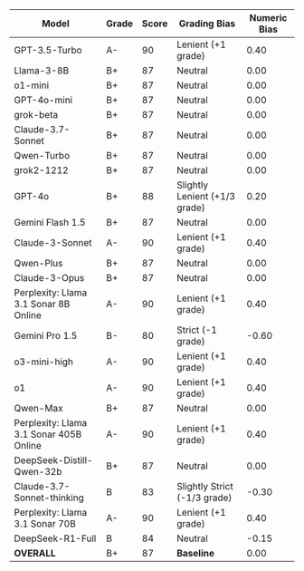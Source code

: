 | Model | Grade | Score | Grading Bias | Numeric Bias |
|------|-------|-------|-------------|-------------|
| GPT-3.5-Turbo | A- | 90 | Lenient (+1 grade) | 0.40 |
| Llama-3-8B | B+ | 87 | Neutral | 0.00 |
| o1-mini | B+ | 87 | Neutral | 0.00 |
| GPT-4o-mini | B+ | 87 | Neutral | 0.00 |
| grok-beta | B+ | 87 | Neutral | 0.00 |
| Claude-3.7-Sonnet | B+ | 87 | Neutral | 0.00 |
| Qwen-Turbo | B+ | 87 | Neutral | 0.00 |
| grok2-1212 | B+ | 87 | Neutral | 0.00 |
| GPT-4o | B+ | 88 | Slightly Lenient (+1/3 grade) | 0.20 |
| Gemini Flash 1.5 | B+ | 87 | Neutral | 0.00 |
| Claude-3-Sonnet | A- | 90 | Lenient (+1 grade) | 0.40 |
| Qwen-Plus | B+ | 87 | Neutral | 0.00 |
| Claude-3-Opus | B+ | 87 | Neutral | 0.00 |
| Perplexity: Llama 3.1 Sonar 8B Online | A- | 90 | Lenient (+1 grade) | 0.40 |
| Gemini Pro 1.5 | B- | 80 | Strict (-1 grade) | -0.60 |
| o3-mini-high | A- | 90 | Lenient (+1 grade) | 0.40 |
| o1 | A- | 90 | Lenient (+1 grade) | 0.40 |
| Qwen-Max | B+ | 87 | Neutral | 0.00 |
| Perplexity: Llama 3.1 Sonar 405B Online | A- | 90 | Lenient (+1 grade) | 0.40 |
| DeepSeek-Distill-Qwen-32b | B+ | 87 | Neutral | 0.00 |
| Claude-3.7-Sonnet-thinking | B | 83 | Slightly Strict (-1/3 grade) | -0.30 |
| Perplexity: Llama 3.1 Sonar 70B | A- | 90 | Lenient (+1 grade) | 0.40 |
| DeepSeek-R1-Full | B | 84 | Neutral | -0.15 |
| **OVERALL** | B+ | 87 | **Baseline** | 0.00 |